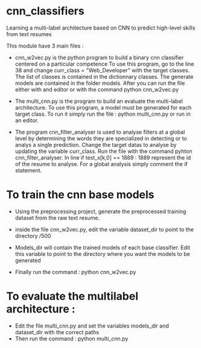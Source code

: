 # cnn_classifiers
Learning a multi-label architecture based on CNN to predict high-level skills from text resumes

This module have 3 main files :

- cnn_w2vec.py is the python program to build a binary cnn classifier centered on a particular competence
  To use this program, go to the line 38 and change curr_class = "Web_Developer" with the target classes.
  The list of classes is contained in the dictionnary classes. The generate models are contained in the folder models.
  After you can run the file either with and editor or with the command python cnn_w2vec.py

- The multi_cnn.py is the program to build an evaluate the multi-label architecture. To use this program, a model must
  be generated for each target class. To run it simply run the file : python multi_cnn.py or run in an editor.

- The program cnn_filter_analyser is used to analyse filters at a global level by determining the words they are specialized in
  detecting or to analys a single prediction. Change the target datas to analyse by updating the variable curr_class. 
  Run the file with the command pyhton cnn_filter_analyser. In line if test_x[k,0] == 1889 : 1889 represent the id of the
  resume to analyse. For a global analysis simply comment the if statement.



# To train the cnn base models
- Using the preprocessing project, generate the preprocessed training dataset from the raw text resume.
- inside the file cnn_w2vec.py, edit the variable dataset_dir to point to the directory <path to the dataset>/500
- Models_dir will contain the trained models of each base classifier. Edit this variable to point to the directory where you want the models to be generated

- FInally run the command : python cnn_w2vec.py 


# To evaluate the multilabel architecture :
- Edit the file multi_cnn.py and set the variables models_dir and dataset_dir with the correct paths
- Then run the command : python multi_cnn.py
